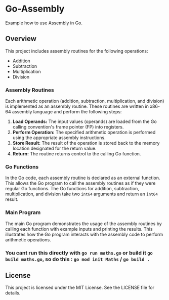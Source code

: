 # Go-Assembly
Example how to use Assembly in Go.

## Overview
This project includes assembly routines for the following operations:

- Addition
- Subtraction
- Multiplication
- Division

### Assembly Routines

Each arithmetic operation (addition, subtraction, multiplication, and division) is implemented as an assembly routine. These routines are written in x86-64 assembly language and perform the following steps:

1. **Load Operands:** The input values (operands) are loaded from the Go calling convention's frame pointer (FP) into registers.
2. **Perform Operation:** The specified arithmetic operation is performed using the appropriate assembly instructions.
3. **Store Result:** The result of the operation is stored back to the memory location designated for the return value.
4. **Return:** The routine returns control to the calling Go function.

### Go Functions

In the Go code, each assembly routine is declared as an external function. This allows the Go program to call the assembly routines as if they were regular Go functions. The Go functions for addition, subtraction, multiplication, and division take two `int64` arguments and return an `int64` result.

### Main Program

The main Go program demonstrates the usage of the assembly routines by calling each function with example inputs and printing the results. This illustrates how the Go program interacts with the assembly code to perform arithmetic operations.


### You cant run this directly with ```go run maths.go``` or build it ```go build maths.go```, so do this : ```go mod init Maths``` / ```go build .```


## License
This project is licensed under the MIT License. See the LICENSE file for details.